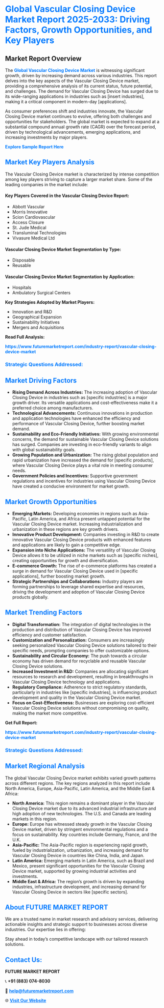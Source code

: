 <h1 style="color: #007BFF;">Global Vascular Closing Device Market Report 2025-2033: Driving Factors, Growth Opportunities, and Key Players</h1>

<section id="overview">
<h2>Market Report Overview</h2>
<p>The <a href="https://www.futuremarketreport.com/industry-report/vascular-closing-device-market" style="color: #007BFF; text-decoration: none;"><strong>Global Vascular Closing Device Market</strong></a> is witnessing significant growth, driven by increasing demand across various industries. This report delves into the key aspects of the Vascular Closing Device market, providing a comprehensive analysis of its current status, future potential, and challenges. The demand for Vascular Closing Device has surged due to its wide-ranging applications in industries such as [insert industries], making it a critical component in modern-day [applications].</p>
<p>As consumer preferences shift and industries innovate, the Vascular Closing Device market continues to evolve, offering both challenges and opportunities for stakeholders. The global market is expected to expand at a substantial compound annual growth rate (CAGR) over the forecast period, driven by technological advancements, emerging applications, and increasing investments by major players.</p>
</section>

<section id="overview">
<p><a href="https://www.futuremarketreport.com/request-sample/reportId=83984" style="color: #007BFF; text-decoration: none;"><strong>Explore Sample Report Here</strong></a></p>
</section>

<section id="key-players">
<h2 style="color: #007BFF;">Market Key Players Analysis</h2>
<p>The Vascular Closing Device market is characterized by intense competition among key players striving to capture a larger market share. Some of the leading companies in the market include:</p>
<h4>Key Players Covered in the Vascular Closing Device Report:</h4>
<ul><li>Abbott Vascular</li><li>Morris Innovative</li><li>Scion Cardiovascular</li><li>Access Closure</li><li>St. Jude Medical</li><li>Transluminal Technologies</li><li>Vivasure Medical Ltd</li></ul>
<h4>Vascular Closing Device Market Segmentation by Type:</h4>
<ul><li>Disposable</li><li>Reusable</li></ul>

<h4>Vascular Closing Device Market Segmentation by Application:</h4>
<ul><li>Hospitals</li><li>Ambulatory Surgical Centers</li></ul>
<p><strong>Key Strategies Adopted by Market Players:</strong></p>
<ul>
<li>Innovation and R&D</li>
<li>Geographical Expansion</li>
<li>Sustainability Initiatives</li>
<li>Mergers and Acquisitions</li>
</ul>
</section>

<section>
<p><strong>Read Full Analysis: </strong></p><a href="https://www.futuremarketreport.com/industry-report/vascular-closing-device-market" style="color: #007BFF; text-decoration: none;"><strong>https://www.futuremarketreport.com/industry-report/vascular-closing-device-market</strong></a>
<h3 style="color: #007BFF;">Strategic Questions Addressed:</h3>
</section>

<section id="driving-factors">
<h2 style="color: #007BFF;">Market Driving Factors</h2>
<ul>
<li><strong>Rising Demand Across Industries:</strong> The increasing adoption of Vascular Closing Device in industries such as [specific industries] is a major growth driver. Its versatile applications and cost-effectiveness make it a preferred choice among manufacturers.</li>
<li><strong>Technological Advancements:</strong> Continuous innovations in production and application technologies have enhanced the efficiency and performance of Vascular Closing Device, further boosting market demand.</li>
<li><strong>Sustainability and Eco-Friendly Initiatives:</strong> With growing environmental concerns, the demand for sustainable Vascular Closing Device solutions has surged. Companies are investing in eco-friendly variants to align with global sustainability goals.</li>
<li><strong>Growing Population and Urbanization:</strong> The rising global population and rapid urbanization have increased the demand for [specific products], where Vascular Closing Device plays a vital role in meeting consumer needs.</li>
<li><strong>Government Policies and Incentives:</strong> Supportive government regulations and incentives for industries using Vascular Closing Device have created a conducive environment for market growth.</li>
</ul>
</section>

<section id="growth-opportunities">
<h2 style="color: #007BFF;">Market Growth Opportunities</h2>
<ul>
<li><strong>Emerging Markets:</strong> Developing economies in regions such as Asia-Pacific, Latin America, and Africa present untapped potential for the Vascular Closing Device market. Increasing industrialization and urbanization in these regions are key growth drivers.</li>
<li><strong>Innovative Product Development:</strong> Companies investing in R&D to create innovative Vascular Closing Device products with enhanced features and applications are likely to gain a competitive edge.</li>
<li><strong>Expansion into Niche Applications:</strong> The versatility of Vascular Closing Device allows it to be utilized in niche markets such as [specific niches], creating opportunities for growth and diversification.</li>
<li><strong>E-commerce Growth:</strong> The rise of e-commerce platforms has created a surge in demand for Vascular Closing Device used in [specific applications], further boosting market growth.</li>
<li><strong>Strategic Partnerships and Collaborations:</strong> Industry players are forming partnerships to leverage shared expertise and resources, driving the development and adoption of Vascular Closing Device products globally.</li>
</ul>
</section>

<section id="trending-factors">
<h2 style="color: #007BFF;">Market Trending Factors</h2>
<ul>
<li><strong>Digital Transformation:</strong> The integration of digital technologies in the production and distribution of Vascular Closing Device has improved efficiency and customer satisfaction.</li>
<li><strong>Customization and Personalization:</strong> Consumers are increasingly seeking personalized Vascular Closing Device solutions tailored to their specific needs, prompting companies to offer customizable options.</li>
<li><strong>Sustainability and Circular Economy:</strong> The push towards a circular economy has driven demand for recyclable and reusable Vascular Closing Device solutions.</li>
<li><strong>Increased Investment in R&D:</strong> Companies are allocating significant resources to research and development, resulting in breakthroughs in Vascular Closing Device technology and applications.</li>
<li><strong>Regulatory Compliance:</strong> Adherence to strict regulatory standards, particularly in industries like [specific industries], is influencing product development and quality in the Vascular Closing Device market.</li>
<li><strong>Focus on Cost-Effectiveness:</strong> Businesses are exploring cost-efficient Vascular Closing Device solutions without compromising on quality, making the market more competitive.</li>
</ul>
</section>

<section>
<p><strong>Get Full Report: </strong></p><a href="https://www.futuremarketreport.com/industry-report/vascular-closing-device-market" style="color: #007BFF; text-decoration: none;"><strong>https://www.futuremarketreport.com/industry-report/vascular-closing-device-market</strong></a>
<h3 style="color: #007BFF;">Strategic Questions Addressed:</h3>
</section>


<section id="regional-analysis">
<h2 style="color: #007BFF;">Market Regional Analysis</h2>
<p>The global Vascular Closing Device market exhibits varied growth patterns across different regions. The key regions analyzed in this report include North America, Europe, Asia-Pacific, Latin America, and the Middle East & Africa:</p>
<ul>
<li><strong>North America:</strong> This region remains a dominant player in the Vascular Closing Device market due to its advanced industrial infrastructure and high adoption of new technologies. The U.S. and Canada are leading markets in this region.</li>
<li><strong>Europe:</strong> Europe has witnessed steady growth in the Vascular Closing Device market, driven by stringent environmental regulations and a focus on sustainability. Key countries include Germany, France, and the U.K.</li>
<li><strong>Asia-Pacific:</strong> The Asia-Pacific region is experiencing rapid growth, fueled by industrialization, urbanization, and increasing demand for Vascular Closing Device in countries like China, India, and Japan.</li>
<li><strong>Latin America:</strong> Emerging markets in Latin America, such as Brazil and Mexico, present significant opportunities for the Vascular Closing Device market, supported by growing industrial activities and investments.</li>
<li><strong>Middle East & Africa:</strong> The region’s growth is driven by expanding industries, infrastructure development, and increasing demand for Vascular Closing Device in sectors like [specific sectors].</li>
</ul>
</section>

<footer>
<h2 style="color: #007BFF;">About FUTURE MARKET REPORT</h2>
<p>We are a trusted name in market research and advisory services, delivering actionable insights and strategic support to businesses across diverse industries. Our expertise lies in offering:</p>

<p>Stay ahead in today’s competitive landscape with our tailored research solutions.</p>

<h2 style="color: #007BFF;">Contact Us:</h2>
<p><strong>FUTURE MARKET REPORT</strong></p>
<p>📞 <strong>+91 (883) 074-8030</strong></p>
<p>📧 <strong><a href="mailto:help@futuremarketreport.com" style="color: #007BFF;">help@futuremarketreport.com</a></strong></p>
<p>🌐 <strong><a href="https://www.futuremarketreport.com/" style="color: #007BFF;">Visit Our Website</a></strong></p>
</footer>